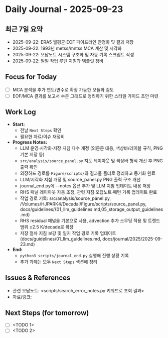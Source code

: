 # Daily Journal - 2025-09-23

## 최근 7일 요약
- 2025-09-22: ERA5 월평균·EOF 파이프라인 안정화 및 결과 저장
- 2025-09-22: 1993년 metss/mntss MCA 계산 및 시각화
- 2025-09-22: 오답노트 시스템 구조화 및 자동 기록 스크립트 작성
- 2025-09-22: 일일 작업 루틴 지침과 템플릿 정비

## Focus for Today
- [ ] MCA 분석을 추가 연도/변수로 확장 가능한 모듈화 검토
- [ ] EOF/MCA 결과를 보고서 수준 그래프로 정리하기 위한 스타일 가이드 초안 마련

## Work Log
- **Start:**
  - 전날 `Next Steps` 확인
  - 필요한 자료/이슈 재정비
- **Progress Notes:**
  - LLM 운영·시각화·저장 지침 다수 개정 (의문문 대응, 색상바/레이블 규칙, PNG 기본 저장 등)
  - `src/analysis/source_panel.py` 지도 레이아웃 및 색상바 형식 개선 후 PNG 출력 확인
  - 외장하드 경로를 `Figure/scripts/`와 결과물 폴더로 정리하고 동기화 완료
  - LLM/시각화 지침 개정 및 source_panel.py PNG 출력 구조 개선
  - journal_end.py에 --notes 옵션 추가 및 LLM 지침 업데이트 내용 저장
  - RHS 패널 레이아웃 자동 조정, 관련 지침·오답노트·패턴 기록 업데이트 완료
  - 작업 경로 기록: src/analysis/source_panel.py, /Volumes/HJPARK4/Decadal/Figure/scripts/source_panel.py, docs/guidelines/{01_llm_guidelines.md,05_storage_output_guidelines.md}
  - RHS residual 패널을 기본으로 사용, advection 추가 스무딩 적용 및 트렌드 범위 ±2.5 K/decade로 확장
  - 저장 절차 지침 보강 및 일지 작업 경로 기록 업데이트 (docs/guidelines/01_llm_guidelines.md, docs/journal/2025/2025-09-23.md)
- **End:**
  - `python3 scripts/journal_end.py` 실행해 진행 상황 기록
  - 추가 과제는 모두 `Next Steps` 섹션에 정리
## Issues & References
- 관련 오답노트: <scripts/search_error_notes.py 키워드로 조회 결과>
- 자료/링크: <ref>

## Next Steps (for tomorrow)
- [ ] <TODO 1>
- [ ] <TODO 2>
